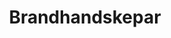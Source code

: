 ---
title: 'Brandhandskepar'
symbol_image: 'symbols/kr/94.svg'
weight: 94
card: true
card_color: 'bg-symbol-red'
---